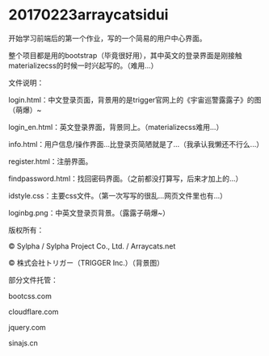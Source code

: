 ﻿# 20170223arraycatsidui
开始学习前端后的第一个作业，写的一个简易的用户中心界面。

整个项目都是用的bootstrap（毕竟很好用），其中英文的登录界面是刚接触materializecss的时候一时兴起写的。（难用...）


文件说明：

login.html：中文登录页面，背景用的是trigger官网上的《宇宙巡警露露子》的图（萌爆）~

login_en.html：英文登录界面，背景同上。（materializecss难用...）

info.html：用户信息/操作界面...比登录页简陋就是了...（我承认我懒还不行么...）

register.html：注册界面。

findpassword.html：找回密码界面。（之前都没打算写，后来才加上的...）

idstyle.css：主要css文件。（第一次写写的很乱...网页文件里也有...）

loginbg.png：中英文登录页背景。（露露子萌爆~）


版权所有：

© Sylpha / Sylpha Project Co., Ltd. / Arraycats.net

© 株式会社トリガー（TRIGGER Inc.）（背景图）


部分文件托管：

bootcss.com

cloudflare.com

jquery.com

sinajs.cn
